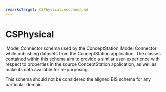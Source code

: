 ```yaml
---
remarksTarget: CSPhysical.ecschema.md
---
```


# CSPhysical

iModel Connector schema used by the ConceptStation iModel Connector while publishing datasets from the ConceptStation application. The classes contained within this schema aim to provide a similar user-experience with respect to properties in the source ConceptStation application, as well as make its data available for re-purposing.

This schema should not be considered the aligned BIS schema for any particular domain.

